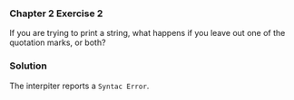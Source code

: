 ### Chapter 2 Exercise 2

If you are trying to print a string, what happens if you leave out one of the quotation marks, or both?


### Solution

The interpiter reports a `Syntac Error`. 
